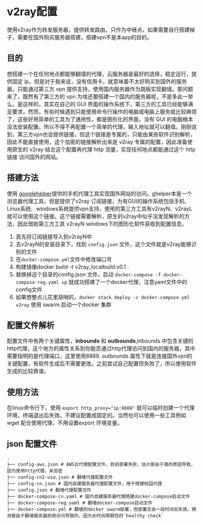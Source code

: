 # v2ray配置
使用v2ray作为转发服务器，提供转发路由。只作为中继点，如果需要自行搭建梯子，需要在国外购买服务器搭建，搭建vpn不是本app的目的。
## 目的
想搭建一个在任何地点都能够翻墙的代理，云服务器是最好的选择，稳定运行，提供固定 ip。但是对于我来说，没有信用卡，就意味着不太好购买到国外的服务器，只能通过第三方 vpn 提供支持，使用国内服务器作为跳板实现翻墙。那问题来了，既然有了第三方的 vpn 为啥还要搭建一个国内的服务器呢，不是多此一举么。是这样的，其实在自己的 GUI 界面的操作系统下，第三方的工具已经能够满足要求，然而，有些时候遇到只能使用命令行操作的电脑或电脑上服务就比较麻烦了，这些好用简单的工具为了通用性，都是图形化的界面，没有 GUI 的电脑根本没法安装配置。所以不得不再配置一个简单的代理，输入地址就可以翻墙。刚刚说到，第三方vpn也会提供链接，但这个链接是专属的，只能由某些软件识别解析，因此不能直接使用，这个加密的链接解析出来是 v2ray 专属的配置，因此准备使用原生的 v2ray 结合这个配置再代理 http 流量，实现任何地点都能通过这个 http 链接 访问国外的网站。
## 搭建方法
使用 [googlehelper](http://googlehelper.net/)提供的手机代理工具实现国外网站的访问。ghelper本是一个浏览器代理工具，但是提供了v2ray 订阅链接，为有GUI的操作系统包括手机、Linux系统、windows系统提供vpn支持，使用的第三方工具有v2rayN、v2rayL就可以使用这个链接。这个链接需要解析，原生的v2ray中似乎没发现解析的方法，因此借助第三方工具 v2rayN windows下的图形化软件获取到配置信息。
1. 首先将订阅链接导入到v2rayN中
2. 去v2rayN的安装目录下，找到 `config.json` 文件，这个文件就是v2ray能够识别的文件
3. 在`docker-compose.yml`文件中修改端口号
4. 构建镜像docker build -t v2ray_localbuild:v0.1 .
5. 替换掉这个目录的config.json 文件，启动 `docker-compose -f docker-compose-reg.yaml up` 就成功搭建了一个docker代理，注意yaml文件中的config文件
6. 如果想整点儿花里胡哨的，`docker stack deploy -c docker-compose.yml v2ray` 使用 swarm 启动一个docker 集群

## 配置文件解析
配置文件中有两个关键属性，**inbounds** 和 **outbounds**,inbounds 中包含关键的http代理，这个地方的属性关系到你能否通过http代理访问到国内的服务器，其中需要指明的是代理端口，这里使用8889. outbounds 属性下就是连接国外vpn的关键配置，有软件生成后不需要更改。之前尝试自己配置但失败了，所以使用软件生成的比较靠谱。

## 使用方法
在linux命令行下，使用 `export http_proxy="ip:8888"` 就可以临时创建一个代理环境，终端退出后失效。不建议配置成固定的。当然也可以使用一些工具例如 wget 配合使用代理，不用设置export 环境变量。

## json 配置文件

```
.
├── config-aws.json # AWS云代理配置文件，目前部署失败，估计是由于墙的原因导致，因为使用http代理，未加密
├── config-cn2-usa.json # 翻墙代理配置文件
├── config-cn.json # 国内自建服务器代理配置文件，用于搭建校园代理
├── config.json # 翻墙代理配置文件
├── docker-compose-cn.yaml # 国内自建服务器代理搭建docker-compose启动文件
├── docker-compose-reg.yaml # 翻墙docker-compose启动文件
├── docker-compose.yml # 翻墙的docker swarm部署，但部署总会一段时间后失效，猜测是由于翻墙服务器拒绝访问导致的，因为长时间周期性的`healthy check`
```